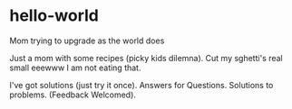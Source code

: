 # hello-world
Mom trying to upgrade as the world does

Just a mom with some recipes (picky kids dilemna).
Cut my sghetti's real small eeewww I am not eating that.

I've got solutions (just try it once).
Answers for Questions. Solutions to problems. (Feedback Welcomed).
